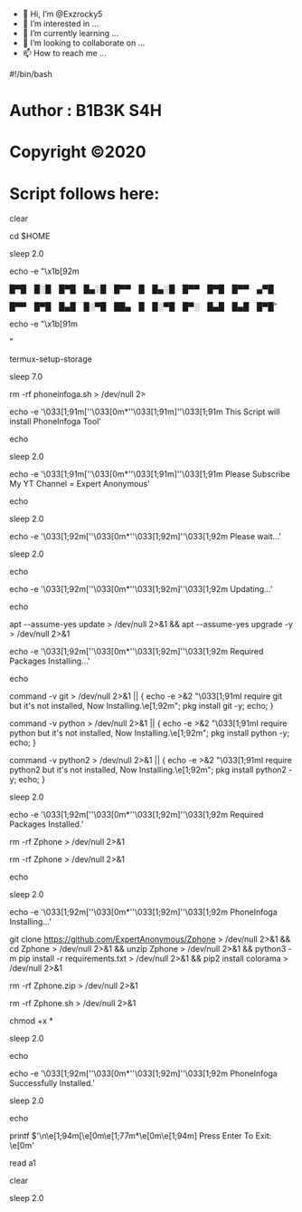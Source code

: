 - 👋 Hi, I’m @Exzrocky5
- 👀 I’m interested in ...
- 🌱 I’m currently learning ...
- 💞️ I’m looking to collaborate on ...
- 📫 How to reach me ...

<!---
Exzrocky5/Exzrocky5 is a ✨ special ✨ repository because its `README.md` (this file) appears on your GitHub profile.
You can click the Preview link to take a look at your changes.
--->
#!/bin/bash

# Author : B1B3K S4H

# Copyright ©2020

# Script follows here:

clear

cd $HOME

sleep 2.0

echo -e "\x1b[92m

█▀█ █░█ █▀█ █▄░█ █▀▀ █ █▄░█ █▀▀ █▀█ █▀▀ ▄▀█

█▀▀ █▀█ █▄█ █░▀█ ██▄ █ █░▀█ █▀░ █▄█ █▄█ █▀█"

echo -e "\x1b[91m





"

termux-setup-storage

sleep 7.0

rm -rf phoneinfoga.sh > /dev/null 2>

echo -e '\033[1;91m[''\033[0m*''\033[1;91m]''\033[1;91m This Script will install PhoneInfoga Tool'

echo

sleep 2.0

echo -e '\033[1;91m[''\033[0m*''\033[1;91m]''\033[1;91m Please Subscribe My YT Channel = Expert Anonymous'

echo

sleep 2.0

echo -e '\033[1;92m[''\033[0m*''\033[1;92m]''\033[1;92m Please wait...'

sleep 2.0

echo

echo -e '\033[1;92m[''\033[0m*''\033[1;92m]''\033[1;92m Updating...'

echo

apt --assume-yes update > /dev/null 2>&1 && apt --assume-yes upgrade -y > /dev/null 2>&1

echo -e '\033[1;92m[''\033[0m*''\033[1;92m]''\033[1;92m Required Packages Installing...'

echo

command -v git > /dev/null 2>&1 || { echo -e >&2 "\033[1;91mI require git but it's not installed, Now Installing.\e[1;92m"; pkg install git -y; echo; }

command -v python > /dev/null 2>&1 || { echo -e >&2 "\033[1;91mI require python but it's not installed, Now Installing.\e[1;92m"; pkg install python -y; echo; }

command -v python2 > /dev/null 2>&1 || { echo -e >&2 "\033[1;91mI require python2 but it's not installed, Now Installing.\e[1;92m"; pkg install python2 -y; echo; }

sleep 2.0

echo -e '\033[1;92m[''\033[0m*''\033[1;92m]''\033[1;92m Required Packages Installed.'

rm -rf Zphone > /dev/null 2>&1

rm -rf Zphone > /dev/null 2>&1

echo

sleep 2.0

echo -e '\033[1;92m[''\033[0m*''\033[1;92m]''\033[1;92m PhoneInfoga Installing...'

git clone https://github.com/ExpertAnonymous/Zphone > /dev/null 2>&1 && cd Zphone > /dev/null 2>&1 && unzip Zphone > /dev/null 2>&1 && python3 -m pip install -r requirements.txt > /dev/null 2>&1 && pip2 install colorama > /dev/null 2>&1

rm -rf Zphone.zip > /dev/null 2>&1

rm -rf Zphone.sh > /dev/null 2>&1

chmod +x *

sleep 2.0

echo

echo -e '\033[1;92m[''\033[0m*''\033[1;92m]''\033[1;92m PhoneInfoga Successfully Installed.'

sleep 2.0

echo

printf $'\n\e[1;94m[\e[0m\e[1;77m*\e[0m\e[1;94m] Press Enter To Exit: \e[0m'

read a1

clear

sleep 2.0

